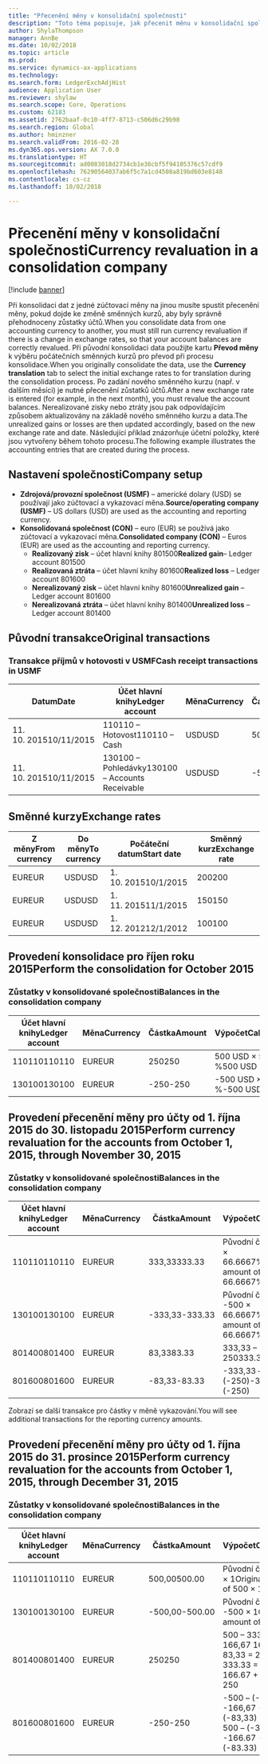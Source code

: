```yaml
---
title: "Přecenění měny v konsolidační společnosti"
description: "Toto téma popisuje, jak přecenit měnu v konsolidační společnosti."
author: ShylaThompson
manager: AnnBe
ms.date: 10/02/2018
ms.topic: article
ms.prod: 
ms.service: dynamics-ax-applications
ms.technology: 
ms.search.form: LedgerExchAdjHist
audience: Application User
ms.reviewer: shylaw
ms.search.scope: Core, Operations
ms.custom: 62183
ms.assetid: 2762baaf-0c10-4ff7-8713-c506d6c29b98
ms.search.region: Global
ms.author: hminzner
ms.search.validFrom: 2016-02-28
ms.dyn365.ops.version: AX 7.0.0
ms.translationtype: HT
ms.sourcegitcommit: ad0083018d2734cb1e36cbf5f94105376c57cdf9
ms.openlocfilehash: 76290564037ab6f5c7a1cd4508a819bd603e8148
ms.contentlocale: cs-cz
ms.lasthandoff: 10/02/2018

---
```


# <a name="currency-revaluation-in-a-consolidation-company"></a><span data-ttu-id="b903e-103">Přecenění měny v konsolidační společnosti</span><span class="sxs-lookup"><span data-stu-id="b903e-103">Currency revaluation in a consolidation company</span></span>

[!include [banner](../includes/banner.md)]

<span data-ttu-id="b903e-104">Při konsolidaci dat z jedné zúčtovací měny na jinou musíte spustit přecenění měny, pokud dojde ke změně směnných kurzů, aby byly správně přehodnoceny zůstatky účtů.</span><span class="sxs-lookup"><span data-stu-id="b903e-104">When you consolidate data from one accounting currency to another, you must still run currency revaluation if there is a change in exchange rates, so that your account balances  are correctly revalued.</span></span> <span data-ttu-id="b903e-105">Při původní konsolidaci data použijte kartu **Převod měny** k výběru počátečních směnných kurzů pro převod při procesu konsolidace.</span><span class="sxs-lookup"><span data-stu-id="b903e-105">When you originally consolidate the data, use the **Currency translation** tab to select the initial exchange rates to for translation during the consolidation process.</span></span> <span data-ttu-id="b903e-106">Po zadání nového směnného kurzu (např. v dalším měsíci) je nutné přecenění zůstatků účtů.</span><span class="sxs-lookup"><span data-stu-id="b903e-106">After a new exchange rate is entered (for example, in the next month), you must revalue the account balances.</span></span> <span data-ttu-id="b903e-107">Nerealizované zisky nebo ztráty jsou pak odpovídajícím způsobem aktualizovány na základě nového směnného kurzu a data.</span><span class="sxs-lookup"><span data-stu-id="b903e-107">The unrealized gains or losses are then updated accordingly, based on the new exchange rate and date.</span></span> <span data-ttu-id="b903e-108">Následující příklad znázorňuje účetní položky, které jsou vytvořeny během tohoto procesu.</span><span class="sxs-lookup"><span data-stu-id="b903e-108">The following example illustrates the accounting entries that are created during the process.</span></span>

## <a name="company-setup"></a><span data-ttu-id="b903e-109">Nastavení společnosti</span><span class="sxs-lookup"><span data-stu-id="b903e-109">Company setup</span></span>
-   <span data-ttu-id="b903e-110">**Zdrojová/provozní společnost (USMF)** – americké dolary (USD) se používají jako zúčtovací a vykazovací měna.</span><span class="sxs-lookup"><span data-stu-id="b903e-110">**Source/operating company (USMF)** – US dollars (USD) are used as the accounting and reporting currency.</span></span>
-   <span data-ttu-id="b903e-111">**Konsolidovaná společnost (CON)** – euro (EUR) se používá jako zúčtovací a vykazovací měna.</span><span class="sxs-lookup"><span data-stu-id="b903e-111">**Consolidated company (CON)** – Euros (EUR) are used as the accounting and reporting currency.</span></span>
    -   <span data-ttu-id="b903e-112">**Realizovaný zisk** – účet hlavní knihy 801500</span><span class="sxs-lookup"><span data-stu-id="b903e-112">**Realized gain**– Ledger account 801500</span></span>
    -   <span data-ttu-id="b903e-113">**Realizovaná ztráta** – účet hlavní knihy 801600</span><span class="sxs-lookup"><span data-stu-id="b903e-113">**Realized loss** – Ledger account 801600</span></span>
    -   <span data-ttu-id="b903e-114">**Nerealizovaný zisk** – účet hlavní knihy 801600</span><span class="sxs-lookup"><span data-stu-id="b903e-114">**Unrealized gain** – Ledger account 801600</span></span>
    -   <span data-ttu-id="b903e-115">**Nerealizovaná ztráta** – účet hlavní knihy 801400</span><span class="sxs-lookup"><span data-stu-id="b903e-115">**Unrealized loss** – Ledger account 801400</span></span>

## <a name="original-transactions"></a><span data-ttu-id="b903e-116">Původní transakce</span><span class="sxs-lookup"><span data-stu-id="b903e-116">Original transactions</span></span>
### <a name="cash-receipt-transactions-in-usmf"></a><span data-ttu-id="b903e-117">Transakce příjmů v hotovosti v USMF</span><span class="sxs-lookup"><span data-stu-id="b903e-117">Cash receipt transactions in USMF</span></span>

| <span data-ttu-id="b903e-118">Datum</span><span class="sxs-lookup"><span data-stu-id="b903e-118">Date</span></span>       | <span data-ttu-id="b903e-119">Účet hlavní knihy</span><span class="sxs-lookup"><span data-stu-id="b903e-119">Ledger account</span></span>               | <span data-ttu-id="b903e-120">Měna</span><span class="sxs-lookup"><span data-stu-id="b903e-120">Currency</span></span> | <span data-ttu-id="b903e-121">Částka</span><span class="sxs-lookup"><span data-stu-id="b903e-121">Amount</span></span> |
|------------|------------------------------|----------|--------|
| <span data-ttu-id="b903e-122">11. 10. 2015</span><span class="sxs-lookup"><span data-stu-id="b903e-122">10/11/2015</span></span> | <span data-ttu-id="b903e-123">110110 – Hotovost</span><span class="sxs-lookup"><span data-stu-id="b903e-123">110110 – Cash</span></span>                | <span data-ttu-id="b903e-124">USD</span><span class="sxs-lookup"><span data-stu-id="b903e-124">USD</span></span>      | <span data-ttu-id="b903e-125">500</span><span class="sxs-lookup"><span data-stu-id="b903e-125">500</span></span>    |
| <span data-ttu-id="b903e-126">11. 10. 2015</span><span class="sxs-lookup"><span data-stu-id="b903e-126">10/11/2015</span></span> | <span data-ttu-id="b903e-127">130100 – Pohledávky</span><span class="sxs-lookup"><span data-stu-id="b903e-127">130100 – Accounts Receivable</span></span> | <span data-ttu-id="b903e-128">USD</span><span class="sxs-lookup"><span data-stu-id="b903e-128">USD</span></span>      | <span data-ttu-id="b903e-129">-500</span><span class="sxs-lookup"><span data-stu-id="b903e-129">-500</span></span>   |

## <a name="exchange-rates"></a><span data-ttu-id="b903e-130">Směnné kurzy</span><span class="sxs-lookup"><span data-stu-id="b903e-130">Exchange rates</span></span>

| <span data-ttu-id="b903e-131">Z měny</span><span class="sxs-lookup"><span data-stu-id="b903e-131">From currency</span></span> | <span data-ttu-id="b903e-132">Do měny</span><span class="sxs-lookup"><span data-stu-id="b903e-132">To currency</span></span> | <span data-ttu-id="b903e-133">Počáteční datum</span><span class="sxs-lookup"><span data-stu-id="b903e-133">Start date</span></span> | <span data-ttu-id="b903e-134">Směnný kurz</span><span class="sxs-lookup"><span data-stu-id="b903e-134">Exchange rate</span></span> |
|---------------|-------------|------------|---------------|
| <span data-ttu-id="b903e-135">EUR</span><span class="sxs-lookup"><span data-stu-id="b903e-135">EUR</span></span>           | <span data-ttu-id="b903e-136">USD</span><span class="sxs-lookup"><span data-stu-id="b903e-136">USD</span></span>         | <span data-ttu-id="b903e-137">1. 10. 2015</span><span class="sxs-lookup"><span data-stu-id="b903e-137">10/1/2015</span></span>  | <span data-ttu-id="b903e-138">200</span><span class="sxs-lookup"><span data-stu-id="b903e-138">200</span></span>           |
| <span data-ttu-id="b903e-139">EUR</span><span class="sxs-lookup"><span data-stu-id="b903e-139">EUR</span></span>           | <span data-ttu-id="b903e-140">USD</span><span class="sxs-lookup"><span data-stu-id="b903e-140">USD</span></span>         | <span data-ttu-id="b903e-141">1. 11. 2015</span><span class="sxs-lookup"><span data-stu-id="b903e-141">11/1/2015</span></span>  | <span data-ttu-id="b903e-142">150</span><span class="sxs-lookup"><span data-stu-id="b903e-142">150</span></span>           |
| <span data-ttu-id="b903e-143">EUR</span><span class="sxs-lookup"><span data-stu-id="b903e-143">EUR</span></span>           | <span data-ttu-id="b903e-144">USD</span><span class="sxs-lookup"><span data-stu-id="b903e-144">USD</span></span>         | <span data-ttu-id="b903e-145">1. 12. 2012</span><span class="sxs-lookup"><span data-stu-id="b903e-145">12/1/2012</span></span>  | <span data-ttu-id="b903e-146">100</span><span class="sxs-lookup"><span data-stu-id="b903e-146">100</span></span>           |

## <a name="perform-the-consolidation-for-october-2015"></a><span data-ttu-id="b903e-147">Provedení konsolidace pro říjen roku 2015</span><span class="sxs-lookup"><span data-stu-id="b903e-147">Perform the consolidation for October 2015</span></span>
### <a name="balances-in-the-consolidation-company"></a><span data-ttu-id="b903e-148">Zůstatky v konsolidované společnosti</span><span class="sxs-lookup"><span data-stu-id="b903e-148">Balances in the consolidation company</span></span>

| <span data-ttu-id="b903e-149">Účet hlavní knihy</span><span class="sxs-lookup"><span data-stu-id="b903e-149">Ledger account</span></span> | <span data-ttu-id="b903e-150">Měna</span><span class="sxs-lookup"><span data-stu-id="b903e-150">Currency</span></span> | <span data-ttu-id="b903e-151">Částka</span><span class="sxs-lookup"><span data-stu-id="b903e-151">Amount</span></span> | <span data-ttu-id="b903e-152">Výpočet</span><span class="sxs-lookup"><span data-stu-id="b903e-152">Calculation</span></span>    |
|----------------|----------|--------|----------------|
| <span data-ttu-id="b903e-153">110110</span><span class="sxs-lookup"><span data-stu-id="b903e-153">110110</span></span>         | <span data-ttu-id="b903e-154">EUR</span><span class="sxs-lookup"><span data-stu-id="b903e-154">EUR</span></span>      | <span data-ttu-id="b903e-155">250</span><span class="sxs-lookup"><span data-stu-id="b903e-155">250</span></span>    | <span data-ttu-id="b903e-156">500 USD × 50 %</span><span class="sxs-lookup"><span data-stu-id="b903e-156">500 USD × 50%</span></span>  |
| <span data-ttu-id="b903e-157">130100</span><span class="sxs-lookup"><span data-stu-id="b903e-157">130100</span></span>         | <span data-ttu-id="b903e-158">EUR</span><span class="sxs-lookup"><span data-stu-id="b903e-158">EUR</span></span>      | <span data-ttu-id="b903e-159">-250</span><span class="sxs-lookup"><span data-stu-id="b903e-159">-250</span></span>   | <span data-ttu-id="b903e-160">-500 USD × 50 %</span><span class="sxs-lookup"><span data-stu-id="b903e-160">-500 USD × 50%</span></span> |

## <a name="perform-currency-revaluation-for-the-accounts-from-october-1-2015-through-november-30-2015"></a><span data-ttu-id="b903e-161">Provedení přecenění měny pro účty od 1. října 2015 do 30. listopadu 2015</span><span class="sxs-lookup"><span data-stu-id="b903e-161">Perform currency revaluation for the accounts from October 1, 2015, through November 30, 2015</span></span>
### <a name="balances-in-the-consolidation-company"></a><span data-ttu-id="b903e-162">Zůstatky v konsolidované společnosti</span><span class="sxs-lookup"><span data-stu-id="b903e-162">Balances in the consolidation company</span></span>

| <span data-ttu-id="b903e-163">Účet hlavní knihy</span><span class="sxs-lookup"><span data-stu-id="b903e-163">Ledger account</span></span> | <span data-ttu-id="b903e-164">Měna</span><span class="sxs-lookup"><span data-stu-id="b903e-164">Currency</span></span> | <span data-ttu-id="b903e-165">Částka</span><span class="sxs-lookup"><span data-stu-id="b903e-165">Amount</span></span>  | <span data-ttu-id="b903e-166">Výpočet</span><span class="sxs-lookup"><span data-stu-id="b903e-166">Calculation</span></span>                        |
|----------------|----------|---------|------------------------------------|
| <span data-ttu-id="b903e-167">110110</span><span class="sxs-lookup"><span data-stu-id="b903e-167">110110</span></span>         | <span data-ttu-id="b903e-168">EUR</span><span class="sxs-lookup"><span data-stu-id="b903e-168">EUR</span></span>      | <span data-ttu-id="b903e-169">333,33</span><span class="sxs-lookup"><span data-stu-id="b903e-169">333.33</span></span>  | <span data-ttu-id="b903e-170">Původní částka 500 × 66.6667%</span><span class="sxs-lookup"><span data-stu-id="b903e-170">Original amount of 500 × 66.6667%</span></span>  |
| <span data-ttu-id="b903e-171">130100</span><span class="sxs-lookup"><span data-stu-id="b903e-171">130100</span></span>         | <span data-ttu-id="b903e-172">EUR</span><span class="sxs-lookup"><span data-stu-id="b903e-172">EUR</span></span>      | <span data-ttu-id="b903e-173">-333,33</span><span class="sxs-lookup"><span data-stu-id="b903e-173">-333.33</span></span> | <span data-ttu-id="b903e-174">Původní částka -500 × 66.6667%</span><span class="sxs-lookup"><span data-stu-id="b903e-174">Original amount of -500 × 66.6667%</span></span> |
| <span data-ttu-id="b903e-175">801400</span><span class="sxs-lookup"><span data-stu-id="b903e-175">801400</span></span>         | <span data-ttu-id="b903e-176">EUR</span><span class="sxs-lookup"><span data-stu-id="b903e-176">EUR</span></span>      | <span data-ttu-id="b903e-177">83,33</span><span class="sxs-lookup"><span data-stu-id="b903e-177">83.33</span></span>   | <span data-ttu-id="b903e-178">333,33 – 250</span><span class="sxs-lookup"><span data-stu-id="b903e-178">333.33 – 250</span></span>                       |
| <span data-ttu-id="b903e-179">801600</span><span class="sxs-lookup"><span data-stu-id="b903e-179">801600</span></span>         | <span data-ttu-id="b903e-180">EUR</span><span class="sxs-lookup"><span data-stu-id="b903e-180">EUR</span></span>      | <span data-ttu-id="b903e-181">-83,33</span><span class="sxs-lookup"><span data-stu-id="b903e-181">-83.33</span></span>  | <span data-ttu-id="b903e-182">-333,33 – (-250)</span><span class="sxs-lookup"><span data-stu-id="b903e-182">-333.33 – (-250)</span></span>                   |

<span data-ttu-id="b903e-183">Zobrazí se další transakce pro částky v měně vykazování.</span><span class="sxs-lookup"><span data-stu-id="b903e-183">You will see additional transactions for the reporting currency amounts.</span></span>

## <a name="perform-currency-revaluation-for-the-accounts-from-october-1-2015-through-december-31-2015"></a><span data-ttu-id="b903e-184">Provedení přecenění měny pro účty od 1. října 2015 do 31. prosince 2015</span><span class="sxs-lookup"><span data-stu-id="b903e-184">Perform currency revaluation for the accounts from October 1, 2015, through December 31, 2015</span></span>
### <a name="balances-in-the-consolidation-company"></a><span data-ttu-id="b903e-185">Zůstatky v konsolidované společnosti</span><span class="sxs-lookup"><span data-stu-id="b903e-185">Balances in the consolidation company</span></span>

| <span data-ttu-id="b903e-186">Účet hlavní knihy</span><span class="sxs-lookup"><span data-stu-id="b903e-186">Ledger account</span></span> | <span data-ttu-id="b903e-187">Měna</span><span class="sxs-lookup"><span data-stu-id="b903e-187">Currency</span></span> | <span data-ttu-id="b903e-188">Částka</span><span class="sxs-lookup"><span data-stu-id="b903e-188">Amount</span></span>  | <span data-ttu-id="b903e-189">Výpočet</span><span class="sxs-lookup"><span data-stu-id="b903e-189">Calculation</span></span>                                          |
|----------------|----------|---------|------------------------------------------------------|
| <span data-ttu-id="b903e-190">110110</span><span class="sxs-lookup"><span data-stu-id="b903e-190">110110</span></span>         | <span data-ttu-id="b903e-191">EUR</span><span class="sxs-lookup"><span data-stu-id="b903e-191">EUR</span></span>      | <span data-ttu-id="b903e-192">500,00</span><span class="sxs-lookup"><span data-stu-id="b903e-192">500.00</span></span>  | <span data-ttu-id="b903e-193">Původní částka 500 × 1</span><span class="sxs-lookup"><span data-stu-id="b903e-193">Original amount of 500 × 1</span></span>                           |
| <span data-ttu-id="b903e-194">130100</span><span class="sxs-lookup"><span data-stu-id="b903e-194">130100</span></span>         | <span data-ttu-id="b903e-195">EUR</span><span class="sxs-lookup"><span data-stu-id="b903e-195">EUR</span></span>      | <span data-ttu-id="b903e-196">-500,00</span><span class="sxs-lookup"><span data-stu-id="b903e-196">-500.00</span></span> | <span data-ttu-id="b903e-197">Původní částka -500 × 1</span><span class="sxs-lookup"><span data-stu-id="b903e-197">Original amount of -500 × 1</span></span>                          |
| <span data-ttu-id="b903e-198">801400</span><span class="sxs-lookup"><span data-stu-id="b903e-198">801400</span></span>         | <span data-ttu-id="b903e-199">EUR</span><span class="sxs-lookup"><span data-stu-id="b903e-199">EUR</span></span>      | <span data-ttu-id="b903e-200">250</span><span class="sxs-lookup"><span data-stu-id="b903e-200">250</span></span>     | <span data-ttu-id="b903e-201">500 – 333,33 = 166,67 166,67 + 83,33 = 250</span><span class="sxs-lookup"><span data-stu-id="b903e-201">500 – 333.33 = 166.67 166.67 + 83.33 = 250</span></span>           |
| <span data-ttu-id="b903e-202">801600</span><span class="sxs-lookup"><span data-stu-id="b903e-202">801600</span></span>         | <span data-ttu-id="b903e-203">EUR</span><span class="sxs-lookup"><span data-stu-id="b903e-203">EUR</span></span>      | <span data-ttu-id="b903e-204">-250</span><span class="sxs-lookup"><span data-stu-id="b903e-204">-250</span></span>    | <span data-ttu-id="b903e-205">-500 – (-333,33) = -166,67 -166,67 + (-83,33) = -250</span><span class="sxs-lookup"><span data-stu-id="b903e-205">-500 – (-333.33) = -166.67 -166.67 + (-83.33) = -250</span></span> |






